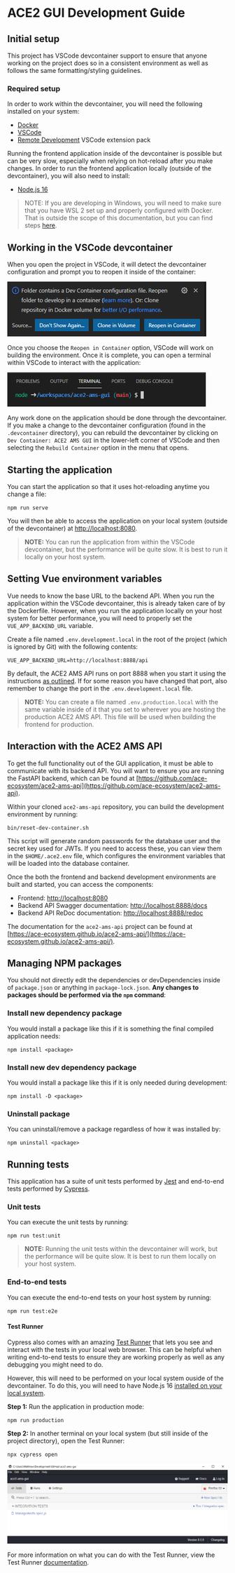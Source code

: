 # ACE2 GUI Development Guide

## Initial setup

This project has VSCode devcontainer support to ensure that anyone working on the project does so in a consistent environment as well as follows the same formatting/styling guidelines.

### Required setup

In order to work within the devcontainer, you will need the following installed on your system:

* [Docker](https://www.docker.com/products/docker-desktop)
* [VSCode](https://code.visualstudio.com/)
* [Remote Development](https://marketplace.visualstudio.com/items?itemName=ms-vscode-remote.vscode-remote-extensionpack) VSCode extension pack

Running the frontend application inside of the devcontainer is possible but can be very slow, especially when relying on hot-reload after you make changes. In order to run the frontend application locally (outside of the devcontainer), you will also need to install:

* [Node.js 16](https://nodejs.org/en/download/current/)

> NOTE: If you are developing in Windows, you will need to make sure that you have WSL 2 set up and properly configured with Docker. That is outside the scope of this documentation, but you can find steps [here](https://docs.docker.com/desktop/windows/wsl/).

## Working in the VSCode devcontainer

When you open the project in VSCode, it will detect the devcontainer configuration and prompt you to reopen it inside of the container:

![Reopen in Container](open-in-container.png)

Once you choose the `Reopen in Container` option, VSCode will work on building the environment. Once it is complete, you can open a terminal within VSCode to interact with the application:

![Terminal](terminal.png)

Any work done on the application should be done through the devcontainer. If you make a change to the devcontainer configuration (found in the `.devcontainer` directory), you can rebuild the devcontainer by clicking on `Dev Container: ACE2 AMS GUI` in the lower-left corner of VSCode and then selecting the `Rebuild Container` option in the menu that opens.

## Starting the application

You can start the application so that it uses hot-reloading anytime you change a file:

```
npm run serve
```

You will then be able to access the application on your local system (outside of the devcontainer) at [http://localhost:8080](http://localhost:8080).

> **NOTE:** You can run the application from within the VSCode devcontainer, but the performance will be quite slow. It is best to run it locally on your host system.

## Setting Vue environment variables

Vue needs to know the base URL to the backend API. When you run the application within the VSCode devcontainer, this is already taken care of by the Dockerfile. However, when you run the application locally on your host system for better performance, you will need to properly set the `VUE_APP_BACKEND_URL` variable.

Create a file named `.env.development.local` in the root of the project (which is ignored by Git) with the following contents:

```
VUE_APP_BACKEND_URL=http://localhost:8888/api
```

By default, the ACE2 AMS API runs on port 8888 when you start it using the instructions [as outlined](#Interaction-with-the-ACE2-AMS-API). If for some reason you have changed that port, also remember to change the port in the `.env.development.local` file.

> **NOTE:** You can create a file named `.env.production.local` with the same variable inside of it that you set to wherever you are hosting the production ACE2 AMS API. This file will be used when building the frontend for production.

## Interaction with the ACE2 AMS API

To get the full functionality out of the GUI application, it must be able to communicate with its backend API. You will want to ensure you are running the FastAPI backend, which can be found at [https://github.com/ace-ecosystem/ace2-ams-api](https://github.com/ace-ecosystem/ace2-ams-api).

Within your cloned `ace2-ams-api` repository, you can build the development environment by running:

```
bin/reset-dev-container.sh
```

This script will generate random passwords for the database user and the secret key used for JWTs. If you need to access these, you can view them in the `$HOME/.ace2.env` file, which configures the environment variables that will be loaded into the database container.

Once the both the frontend and backend development environments are built and started, you can access the components:

* Frontend: [http://localhost:8080](http://localhost:8080)
* Backend API Swagger documentation: [http://localhost:8888/docs](http://localhost:8888/docs)
* Backend API ReDoc documentation: [http://localhost:8888/redoc](http://localhost:8888/redoc)

The documentation for the `ace2-ams-api` project can be found at [https://ace-ecosystem.github.io/ace2-ams-api/](https://ace-ecosystem.github.io/ace2-ams-api/).

## Managing NPM packages

You should not directly edit the dependencies or devDependencies inside of `package.json` or anything in `package-lock.json`. **Any changes to packages should be performed via the `npm` command**:

### Install new dependency package

You would install a package like this if it is something the final compiled application needs:

```
npm install <package>
```

### Install new dev dependency package

You would install a package like this if it is only needed during development:

```
npm install -D <package>
```

### Uninstall package

You can uninstall/remove a package regardless of how it was installed by:

```
npm uninstall <package>
```

## Running tests

This application has a suite of unit tests performed by [Jest](https://jestjs.io/) and end-to-end tests performed by [Cypress](https://www.cypress.io/). 

### Unit tests
You can execute the unit tests by running:

```
npm run test:unit
```

> **NOTE:** Running the unit tests within the devcontainer will work, but the performance will be quite slow. It is best to run them locally on your host system.

### End-to-end tests
You can execute the end-to-end tests on your host system by running:

```
npm run test:e2e
```

#### Test Runner

Cypress also comes with an amazing [Test Runner](https://docs.cypress.io/guides/core-concepts/test-runner) that lets you see and interact with the tests in your local web browser. This can be helpful when writing end-to-end tests to ensure they are working properly as well as any debugging you might need to do.

However, this will need to be performed on your local system ouside of the devcontainer. To do this, you will need to have Node.js 16 [installed on your local system](#Required-setup).

**Step 1:** Run the application in production mode:

```
npm run production
```

**Step 2:** In another terminal on your local system (but still inside of the project directory), open the Test Runner:

```
npx cypress open
```

![Test Runner](test-runner.png)

For more information on what you can do with the Test Runner, view the Test Runner [documentation](https://docs.cypress.io/guides/core-concepts/test-runner).
